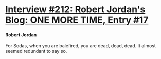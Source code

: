 # [Interview #212: Robert Jordan's Blog: ONE MORE TIME, Entry #17](https://www.theoryland.com/intvmain.php?i=212#17)

#### Robert Jordan

For Sodas, when you are balefired, you are dead, dead, dead. It almost seemed redundant to say so.

